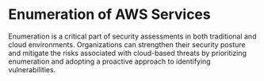 # Enumeration of AWS Services

Enumeration is a critical part of security assessments in both traditional and cloud environments. Organizations can strengthen their security posture and mitigate the risks associated with cloud-based threats by prioritizing enumeration and adopting a proactive approach to identifying vulnerabilities. 

